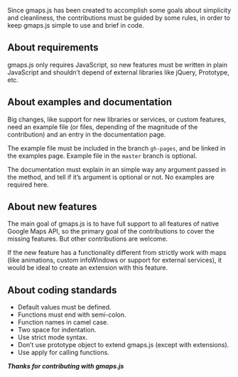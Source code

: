 Since gmaps.js has been created to accomplish some goals about simplicity and cleanliness, the contributions must be
guided by some rules, in order to keep gmaps.js simple to use and brief in code.

## About requirements

gmaps.js only requires JavaScript, so new features must be written in plain JavaScript and shouldn’t depend of external
libraries like jQuery, Prototype, etc.

## About examples and documentation

Big changes, like support for new libraries or services, or custom features, need an example file (or files, depending
of the magnitude of the contribution) and an entry in the documentation page.

The example file must be included in the branch `gh-pages`, and be linked in the examples page. Example file in the
`master` branch is optional.

The documentation must explain in an simple way any argument passed in the method, and tell if it’s argument is optional
or not. No examples are required here.

## About new features

The main goal of gmaps.js is to have full support to all features of native Google Maps API, so the primary goal of the
contributions to cover the missing features. But other contributions are welcome.

If the new feature has a functionality different from strictly work with maps (like animations, custom infoWindows or
support for external services), it would be ideal to create an extension with this feature.

## About coding standards

* Default values must be defined.
* Functions must end with semi-colon.
* Function names in camel case.
* Two space for indentation.
* Use strict mode syntax.
* Don’t use prototype object to extend gmaps.js (except with extensions).
* Use apply for calling functions.

_**Thanks for contributing with gmaps.js**_
